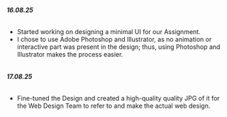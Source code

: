 ###### **16.08.25**



* Started working on designing a minimal UI for our Assignment.
* I chose to use Adobe Photoshop and Illustrator, as no animation or interactive part was present in the design; thus, using Photoshop and Illustrator makes the process easier.

###### 

###### **17.08.25**

* Fine-tuned the Design and created a high-quality quality JPG of it for the Web Design Team to refer to and make the actual web design.
